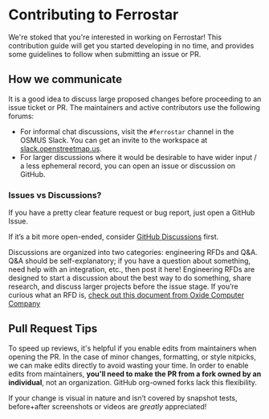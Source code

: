# Contributing to Ferrostar

We're stoked that you're interested in working on Ferrostar!
This contribution guide will get you started developing in no time,
and provides some guidelines to follow when submitting an issue or PR.

## How we communicate

It is a good idea to discuss large proposed changes
before proceeding to an issue ticket or PR.
The maintainers and active contributors use the following forums:

* For informal chat discussions, visit the `#ferrostar` channel in the OSMUS Slack.
  You can get an invite to the workspace at [slack.openstreetmap.us](https://slack.openstreetmap.us/).
* For larger discussions where it would be desirable to have wider input / a less ephemeral record,
	you can open an issue or discussion on GitHub.
	
### Issues vs Discussions? 

If you have a pretty clear feature request or bug report,
just open a GitHub Issue.

If it’s a bit more open-ended, consider [GitHub Discussions](https://github.com/stadiamaps/ferrostar/discussions) first.

Discussions are organized into two categories: engineering RFDs and Q&A.
Q&A should be self-explanatory; if you have a question about something,
need help with an integration, etc., then post it here!
Engineering RFDs are designed to start a discussion about the best way to do something,
share research, and discuss larger projects before the issue stage.
If you’re curious what an RFD is,
[check out this document from Oxide Computer Company](https://rfd.shared.oxide.computer/rfd/0001)

## Pull Request Tips

To speed up reviews,
it's helpful if you enable edits from maintainers when opening the PR.
In the case of minor changes, formatting, or style nitpicks,
we can make edits directly to avoid wasting your time.
In order to enable edits from maintainers, **you'll need to make the PR from a fork owned by an individual**,
not an organization.
GitHub org-owned forks lack this flexibility.

If your change is visual in nature and isn’t covered by snapshot tests,
before+after screenshots or videos are *greatly* appreciated!


